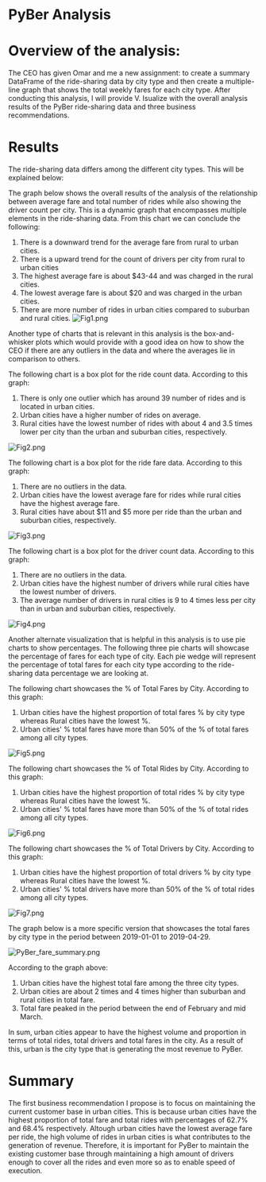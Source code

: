 # PyBer Analysis
# Overview of the analysis:
The CEO has given Omar and me a new assignment: to create a summary DataFrame of the ride-sharing data by city type and then create a multiple-line graph that shows the total weekly fares for each city type. After conducting this analysis, I will provide V. Isualize with the overall analysis results of the PyBer ride-sharing data and three business recommendations. 
# Results
The ride-sharing data differs among the different city types. This will be explained below:

The graph below shows the overall results of the analysis of the relationship between average fare and total number of rides while also showing the driver count per city. This is a dynamic graph that encompasses multiple elements in the ride-sharing data. From this chart we can conclude the following:
1. There is a downward trend for the average fare from rural to urban cities.
2. There is a upward trend for the count of drivers per city from rural to urban cities
3. The highest average fare is about $43-44 and was charged in the rural cities.
4. The lowest average fare is about $20 and was charged in the urban cities.
5. There are more number of rides in urban cities compared to suburban and rural cities.
![Fig1.png](https://github.com/WTAN241/PyBer_Analysis/blob/main/analysis/Fig1.png)

Another type of charts that is relevant in this analysis is the box-and-whisker plots which would provide with a good idea on how to show the CEO if there are any outliers in the data and where the averages lie in comparison to others. 

The following chart is a box plot for the ride count data. According to this graph:
1. There is only one outlier which has around 39 number of rides and is located in urban cities.
2. Urban cities have a higher number of rides on average.
3. Rural cities have the lowest number of rides with about 4 and 3.5 times lower per city than the urban and suburban cities, respectively.

![Fig2.png](https://github.com/WTAN241/PyBer_Analysis/blob/main/analysis/Fig2.png)

The following chart is a box plot for the ride fare data. According to this graph:
1. There are no outliers in the data.
2. Urban cities have the lowest average fare for rides while rural cities have the highest average fare.
3. Rural cities have about $11 and $5 more per ride than the urban and suburban cities, respectively.

![Fig3.png](https://github.com/WTAN241/PyBer_Analysis/blob/main/analysis/Fig3.png)

The following chart is a box plot for the driver count data. According to this graph:
1. There are no outliers in the data.
2. Urban cities have the highest number of drivers while rural cities have the lowest number of drivers.
3. The average number of drivers in rural cities is 9 to 4 times less per city than in urban and suburban cities, respectively.

![Fig4.png](https://github.com/WTAN241/PyBer_Analysis/blob/main/analysis/Fig4.png)

Another alternate visualization that is helpful in this analysis is to use pie charts to show percentages. The following three pie charts will showcase the percentage of fares for each type of city. Each pie wedge will represent the percentage of total fares for each city type according to the ride-sharing data percentage we are looking at.

The following chart showcases the % of Total Fares by City. According to this graph:
1. Urban cities have the highest proportion of total fares % by city type whereas Rural cities have the lowest %.
2. Urban cities' % total fares have more than 50% of the % of total fares among all city types.  

![Fig5.png](https://github.com/WTAN241/PyBer_Analysis/blob/main/analysis/Fig5.png)

The following chart showcases the % of Total Rides by City. According to this graph:
1. Urban cities have the highest proportion of total rides % by city type whereas Rural cities have the lowest %.
2. Urban cities' % total fares have more than 50% of the % of total rides among all city types.  

![Fig6.png](https://github.com/WTAN241/PyBer_Analysis/blob/main/analysis/Fig6.png)

The following chart showcases the % of Total Drivers by City. According to this graph:
1. Urban cities have the highest proportion of total drivers % by city type whereas Rural cities have the lowest %.
2. Urban cities' % total drivers have more than 50% of the % of total rides among all city types.  

![Fig7.png](https://github.com/WTAN241/PyBer_Analysis/blob/main/analysis/Fig7.png)

The graph below is a more specific version that showcases the total fares by city type in the period between 2019-01-01 to 2019-04-29.

![PyBer_fare_summary.png](https://github.com/WTAN241/PyBer_Analysis/blob/main/analysis/PyBer_fare_summary.png)

According to the graph above:
1. Urban cities have the highest total fare among the three city types.
2. Urban cities are about 2 times and 4 times higher than suburban and rural cities in total fare.
3. Total fare peaked in the period between the end of February and mid March.

In sum, urban cities appear to have the highest volume and proportion in terms of total rides, total drivers and total fares in the city. As a result of this, urban is the city type that is generating the most revenue to PyBer.

# Summary

The first business recommendation I propose is to focus on maintaining the current customer base in urban cities. This is because urban cities have the highest proportion of total fare and total rides with percentages of 62.7% and 68.4% respectively. Altough urban cities have the lowest average fare per ride, the high volume of rides in urban cities is what contributes to the generation of revenue. Therefore, it is important for PyBer to maintain the existing customer base through maintaining a high amount of drivers enough to cover all the rides and even more so as to enable speed of execution. 




